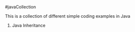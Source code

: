 #javaCollection

This is a collection of different simple coding examples in Java

1. Java Inheritance
